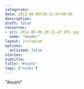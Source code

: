 ```yaml
---
categories:
date: 2012-08-08T20:11:47+00:00
description:
draft: false
resources:
- src: 2012-08-08_20-11-47_UTC.jpg
  name: "header"
layout: instagram
options:
  unlisted: false
stories:
subtitle:
title: "#sushi"
tags: ["sushi"]
---
```


"#sushi"
